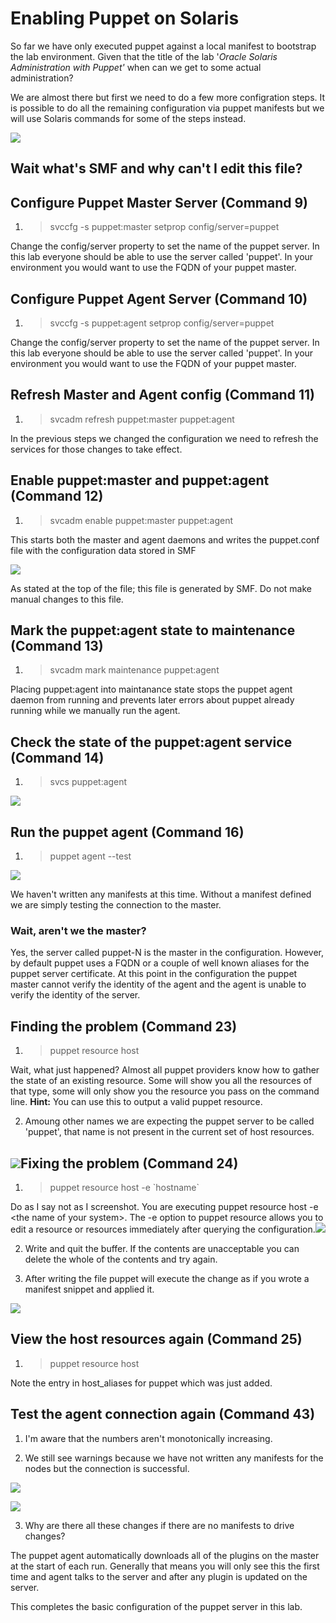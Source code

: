# Enabling Puppet on Solaris

So far we have only executed puppet against a local manifest to bootstrap the lab environment. Given that the title of the lab '_Oracle Solaris Administration with Puppet'_ when can we get to some actual administration?

We are almost there but first we need to do a few more configration steps. It is possible to do all the remaining configuration via puppet manifests but we will use Solaris commands for some of the steps instead.

![](/images/SETUP-008.0-svccfg-svcadm.png)

## Wait what's SMF and why can't I edit this file?

## Configure Puppet Master Server \(Command 9\)

1. > svccfg -s puppet:master setprop config/server=puppet

  Change the config/server property to set the name of the puppet server. In this lab everyone should be able to use the server called 'puppet'. In your environment you would want to use the FQDN of your puppet master.

## Configure Puppet Agent Server \(Command 10\)

1. > svccfg -s puppet:agent setprop config/server=puppet

  Change the config/server property to set the name of the puppet server. In this lab everyone should be able to use the server called 'puppet'. In your environment you would want to use the FQDN of your puppet master.

## Refresh Master and Agent config \(Command 11\)

1. > svcadm refresh puppet:master puppet:agent

  In the previous steps we changed the configuration we need to refresh the services for those changes to take effect.

## Enable puppet:master and puppet:agent \(Command 12\)

1. > svcadm enable puppet:master puppet:agent

  This starts both the master and agent daemons and writes the puppet.conf file with the configuration data stored in SMF

  ![](/images/SETUP-008.1-puppet-conf.png)

  As stated at the top of the file; this file is generated by SMF. Do not make manual changes to this file. 

## Mark the puppet:agent state to maintenance \(Command 13\)

1. > svcadm mark maintenance puppet:agent

  Placing puppet:agent into maintanance state stops the puppet agent daemon from running and prevents later errors about puppet already running while we manually run the agent.

## Check the state of the puppet:agent service \(Command 14\)

1. > svcs puppet:agent

  ![](/images/SETUP-008.2-maintenance.png)

## Run the puppet agent \(Command 16\)

1. > puppet agent --test

  ![](/images/SETUP-008.3-agent--test.png)

  We haven't written any manifests at this time. Without a manifest defined we are simply testing the connection to the master.

  ### Wait, aren't we the master?

  Yes, the server called puppet-N is the master in the configuration. However, by default puppet uses a FQDN or a couple of well known aliases for the puppet server certificate. At this point in the configuration the puppet master cannot verify the identity of the agent  and the agent is unable to verify the identity of the server.

## Finding the problem \(Command 23\)

1. > puppet resource host

  Wait, what just happened? Almost all puppet providers know how to gather the state of an existing resource. Some will show you all the resources of that type, some will only show you the resource you pass on the command line. **Hint:** You can use this to output a valid puppet resource.

2. Amoung other names we are expecting the puppet server to be called 'puppet', that name is not present in the current set of host resources.

  ## ![](/images/SETUP-008.4-resource-host.png)Fixing the problem \(Command 24\)

1. > puppet resource host -e \`hostname\`

  Do as I say not as I screenshot. You are executing puppet resource host -e &lt;the name of your system&gt;. The -e option to puppet resource allows you to edit a resource or resources immediately after querying the configuration.![](/images/SETUP-008.5-resource-host-e.png)

2. Write and quit the buffer. If the contents are unacceptable you can delete the whole of the contents and try again.

3. After writing the file puppet will execute the change as if you wrote a manifest snippet and applied it.

  ![](/images/SETUP-008.6-resource-host-after.png)

## View the host resources again \(Command 25\)

1. > puppet resource host

  Note the entry in host\_aliases for puppet which was just added.

##  Test the agent connection again \(Command 43\)

1. I'm aware that the numbers aren't monotonically increasing.

2. We still see warnings because we have not written any manifests for the nodes but the connection is successful.

  ![](/images/SETUP-008.7-puppet-agent-test.png)

  ![](/images/SETUP-008.8-puppet-agent-test-cont.png)

3. Why are there all these changes if there are no manifests to drive changes?

  The puppet agent automatically downloads all of the plugins on the master at the start of each run. Generally that means you will only see this the first time and agent talks to the server and after any plugin is updated on the server.

This completes the basic configuration of the puppet server in this lab. 

